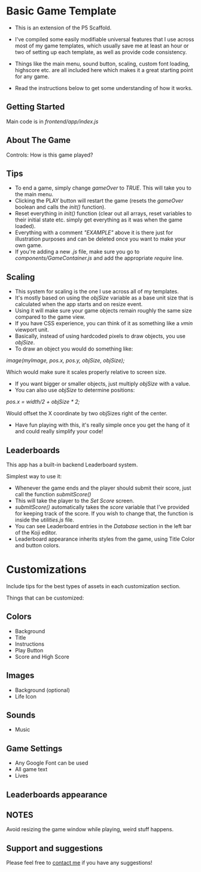 # Basic Game Template

- This is an extension of the P5 Scaffold.

- I've compiled some easily modifiable universal features that I use across most of my game templates, which usually save me at least an hour or two of setting up each template, as well as provide code consistency.

- Things like the main menu, sound button, scaling, custom font loading, highscore etc. are all included here which makes it a great starting point for any game.

- Read the instructions below to get some understanding of how it works.

## Getting Started
Main code is in *frontend/app/index.js*

## About The Game

Controls: How is this game played?

## Tips 
- To end a game, simply change *gameOver* to *TRUE*. This will take you to the main menu.
- Clicking the PLAY button will restart the game (resets the *gameOver* boolean and calls the *init()* function).
- Reset everything in *init()* function (clear out all arrays, reset variables to their initial state etc. simply get everything as it was when the game loaded).
- Everything with a comment *"EXAMPLE"* above it is there just for illustration purposes and can be deleted once you want to make your own game.
- If you're adding a new *.js* file, make sure you go to *components/GameContainer.js* and add the appropriate *require* line.

## Scaling

- This system for scaling is the one I use across all of my templates.
- It's mostly based on using the *objSize* variable as a base unit size that is calculated when the app starts and on resize event.
- Using it will make sure your game objects remain roughly the same size compared to the game view.
- If you have CSS experience, you can think of it as something like a *vmin* viewport unit.
- Basically, instead of using hardcoded pixels to draw objects, you use *objSize*.
- To draw an object you would do something like:

*image(myImage, pos.x, pos.y, objSize, objSize);*

Which would make sure it scales properly relative to screen size.
- If you want bigger or smaller objects, just multiply *objSize* with a value.
- You can also use *objSize* to determine positions:

*pos.x = width/2 + objSize * 2;*

Would offset the X coordinate by two objSizes right of the center.

- Have fun playing with this, it's really simple once you get the hang of it and could really simplify your code!

## Leaderboards

This app has a built-in backend Leaderboard system.

Simplest way to use it:

- Whenever the game ends and the player should submit their score, just call the function *submitScore()*
- This will take the player to the *Set Score* screen.
- *submitScore()* automatically takes the *score* variable that I've provided for keeping track of the score. If you wish to change that, the function is inside the *utilities.js* file.
- You can see Leaderboard entries in the *Database* section in the left bar of the Koji editor.
- Leaderboard appearance inherits styles from the game, using Title Color and button colors.

# Customizations

Include tips for the best types of assets in each customization section.

Things that can be customized:

## Colors

- Background
- Title
- Instructions
- Play Button
- Score and High Score


## Images
- Background (optional)
- Life Icon

## Sounds
- Music

## Game Settings
- Any Google Font can be used
- All game text
- Lives

## Leaderboards appearance

## NOTES

Avoid resizing the game window while playing, weird stuff happens.

## Support and suggestions
Please feel free to [contact me](https://withkoji.com/~Svarog1389) if you have any suggestions!   
